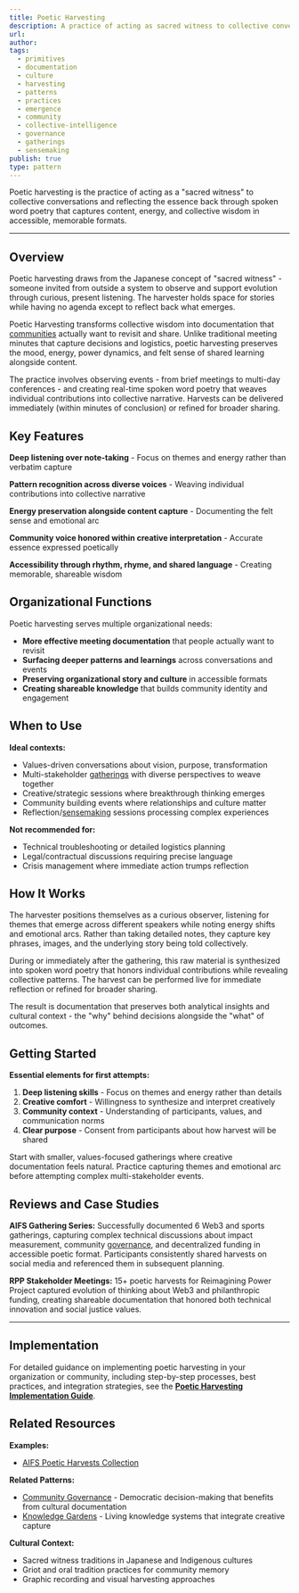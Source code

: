 ```yaml
---
title: Poetic Harvesting
description: A practice of acting as sacred witness to collective conversations and reflecting wisdom back through spoken word poetry
url: 
author: 
tags:
  - primitives
  - documentation
  - culture
  - harvesting
  - patterns
  - practices
  - emergence
  - community
  - collective-intelligence
  - governance
  - gatherings
  - sensemaking
publish: true
type: pattern
---
```


Poetic harvesting is the practice of acting as a "sacred witness" to collective conversations and reflecting the essence back through spoken word poetry that captures content, energy, and collective wisdom in accessible, memorable formats.

---

## Overview

Poetic harvesting draws from the Japanese concept of "sacred witness" - someone invited from outside a system to observe and support evolution through curious, present listening. The harvester holds space for stories while having no agenda except to reflect back what emerges.

Poetic Harvesting transforms collective wisdom into documentation that [communities](/tags/community.md) actually want to revisit and share. Unlike traditional meeting minutes that capture decisions and logistics, poetic harvesting preserves the mood, energy, power dynamics, and felt sense of shared learning alongside content.

The practice involves observing events - from brief meetings to multi-day conferences - and creating real-time spoken word poetry that weaves individual contributions into collective narrative. Harvests can be delivered immediately (within minutes of conclusion) or refined for broader sharing.

## Key Features

**Deep listening over note-taking** - Focus on themes and energy rather than verbatim capture

**Pattern recognition across diverse voices** - Weaving individual contributions into collective narrative  

**Energy preservation alongside content capture** - Documenting the felt sense and emotional arc

**Community voice honored within creative interpretation** - Accurate essence expressed poetically

**Accessibility through rhythm, rhyme, and shared language** - Creating memorable, shareable wisdom

## Organizational Functions

Poetic harvesting serves multiple organizational needs:

- **More effective meeting documentation** that people actually want to revisit
- **Surfacing deeper patterns and learnings** across conversations and events  
- **Preserving organizational story and culture** in accessible formats
- **Creating shareable knowledge** that builds community identity and engagement

## When to Use

**Ideal contexts:**
- Values-driven conversations about vision, purpose, transformation
- Multi-stakeholder [gatherings](/tags/gatherings.md) with diverse perspectives to weave together  
- Creative/strategic sessions where breakthrough thinking emerges
- Community building events where relationships and culture matter
- Reflection/[sensemaking](/tags/sensemaking.md) sessions processing complex experiences

**Not recommended for:**
- Technical troubleshooting or detailed logistics planning
- Legal/contractual discussions requiring precise language
- Crisis management where immediate action trumps reflection

## How It Works

The harvester positions themselves as a curious observer, listening for themes that emerge across different speakers while noting energy shifts and emotional arcs. Rather than taking detailed notes, they capture key phrases, images, and the underlying story being told collectively.

During or immediately after the gathering, this raw material is synthesized into spoken word poetry that honors individual contributions while revealing collective patterns. The harvest can be performed live for immediate reflection or refined for broader sharing.

The result is documentation that preserves both analytical insights and cultural context - the "why" behind decisions alongside the "what" of outcomes.

## Getting Started

**Essential elements for first attempts:**

1. **Deep listening skills** - Focus on themes and energy rather than details
2. **Creative comfort** - Willingness to synthesize and interpret creatively  
3. **Community context** - Understanding of participants, values, and communication norms
4. **Clear purpose** - Consent from participants about how harvest will be shared

Start with smaller, values-focused gatherings where creative documentation feels natural. Practice capturing themes and emotional arc before attempting complex multi-stakeholder events.

## Reviews and Case Studies

**AIFS Gathering Series:** Successfully documented 6 Web3 and sports gatherings, capturing complex technical discussions about impact measurement, community [governance](/tags/governance.md), and decentralized funding in accessible poetic format. Participants consistently shared harvests on social media and referenced them in subsequent planning.

**RPP Stakeholder Meetings:** 15+ poetic harvests for Reimagining Power Project captured evolution of thinking about Web3 and philanthropic funding, creating shareable documentation that honored both technical innovation and social justice values.

---

## Implementation

For detailed guidance on implementing poetic harvesting in your organization or community, including step-by-step processes, best practices, and integration strategies, see the **[Poetic Harvesting Implementation Guide](/artifacts/guides/poetic-harvesting-guide.md)**.

## Related Resources

**Examples:**
- [AIFS Poetic Harvests Collection](notes/aifs/poetic-harvests/)

**Related Patterns:**
- [Community Governance](/artifacts/patterns/community-governance.md) - Democratic decision-making that benefits from cultural documentation  
- [Knowledge Gardens](/artifacts/patterns/knowledge-gardens.md) - Living knowledge systems that integrate creative capture

**Cultural Context:**
- Sacred witness traditions in Japanese and Indigenous cultures
- Griot and oral tradition practices for community memory
- Graphic recording and visual harvesting approaches

